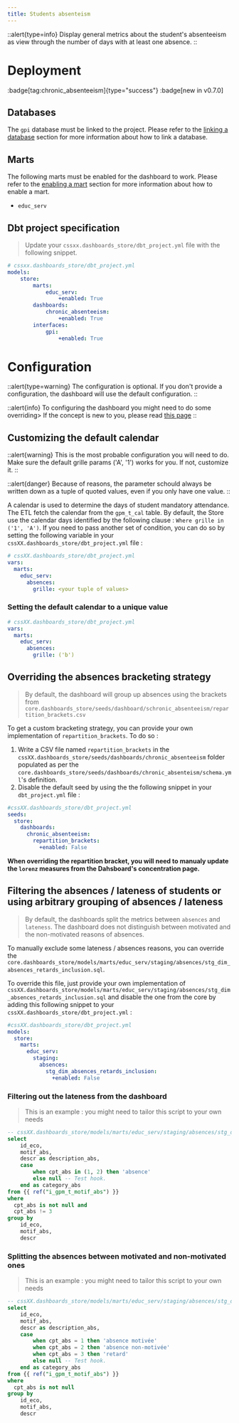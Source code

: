 ```yaml
---
title: Students absenteism
---
```


::alert{type=info}
Display general metrics about the student's absenteeism as view through the number of days with at least one absence.
::

# Deployment 
:badge[tag:chronic_absenteeism]{type="success"}
:badge[new in v0.7.0]

## Databases 

The `gpi` database must be linked to the project. Please refer to the [linking a database](/using/configuration/linking) section for more information about how to link a database.

## Marts 

The following marts must be enabled for the dashboard to work. Please refer to the [enabling a mart](/using/configuration/enabling) section for more information about how to enable a mart.
* `educ_serv`

## Dbt project specification
> Update your `cssxx.dashboards_store/dbt_project.yml` file with the following snippet.

```yaml
# cssxx.dashboards_store/dbt_project.yml
models:
    store:
        marts:
            educ_serv:
                +enabled: True                  
        dashboards:                                   
            chronic_absenteeism:
                +enabled: True
        interfaces:
            gpi:
                +enabled: True
```

# Configuration
::alert{type=warning}
The configuration is optional. If you don't provide a configuration, the dashboard will use the default configuration.
::

::alert{info}
To configuring the dashboard you might need to do some overriding> If the concept is new to you, please read [this page](/using/configuration/overriding)
::

## Customizing the default calendar
::alert{warning}
This is the most probable configuration you will need to do. Make sure the default grille params ('A', '1') works for you. If not, customize it.
::

::alert{danger}
Because of reasons, the parameter schould always be written down as a tuple of quoted values, even if you only have one value.
::

A calendar is used to determine the days of student mandatory attendance. The ETL fetch the calendar from the `gpm_t_cal` table. By default, the Store use the calendar days identified by the following clause : `Where grille in ('1', 'A')`. If you need to pass another set of condition, you can do so by setting the following variable in your `cssXX.dashboards_store/dbt_project.yml` file :

```yaml
# cssXX.dashboards_store/dbt_project.yml
vars:
  marts:
    educ_serv:
      absences:
        grille: <your tuple of values>
```

### Setting the default calendar to a unique value

``` yaml
# cssXX.dashboards_store/dbt_project.yml
vars: 
  marts:
    educ_serv:
      absences:
        grille: ('b')
```

## Overriding the absences bracketing strategy
> By default, the dashboard will group up absences using the brackets from `core.dashboards_store/seeds/dashboard/schronic_absenteeism/repartition_brackets.csv`

To get a custom bracketing strategy, you can provide your own implementation of `repartition_brackets`. To do so :
1. Write a CSV file named `repartition_brackets` in the `cssXX.dashboards_store/seeds/dashboards/chronic_absenteeism` folder populated as per the `core.dashboards_store/seeds/dashboards/chronic_absenteism/schema.yml`'s definition.
2. Disable the default seed by using the the following snippet in your `dbt_project.yml` file : 

```yaml
#cssXX.dashboards_store/dbt_project.yml
seeds:
  store:
    dashboards:
      chronic_absenteeism:
        repartition_brackets:
          +enabled: False
```

__When overriding the repartition bracket, you will need to manualy update the `lorenz` measures from the Dahsboard's concentration page.__

## Filtering the absences / lateness of students or using arbitrary grouping of absences / lateness
> By default, the dashboards split the metrics between `absences` and `lateness`. The dashboard does not distinguish between motivated and the non-motivated reasons of absences.

To manually exclude some lateness / absences reasons, you can override the `core.dashboards_store/models/marts/educ_serv/staging/absences/stg_dim_absences_retards_inclusion.sql`.

To override this file, just provide your own implementation of `cssXX.dashboards_store/models/marts/educ_serv/staging/absences/stg_dim_absences_retards_inclusion.sql` and disable the one from the core by adding this following snippet to your `cssXX.dashboards_store/dbt_project.yml` :

```yaml
#cssXX.dashboards_store/dbt_project.yml
models:
  store:
    marts:
      educ_serv:
        staging:
          absences:
            stg_dim_absences_retards_inclusion:
              +enabled: False
```


### Filtering out the lateness from the dashboard
> This is an example : you might need to tailor this script to your own needs

```sql
-- cssXX.dashboards_store/models/marts/educ_serv/staging/absences/stg_dim_absences_retards_inclusion.sql
select 
    id_eco, 
    motif_abs,
    descr as description_abs,
    case 
        when cpt_abs in (1, 2) then 'absence'
        else null -- Test hook.
    end as category_abs 
from {{ ref("i_gpm_t_motif_abs") }}
where 
  cpt_abs is not null and
  cpt_abs != 3 
group by
    id_eco,
    motif_abs,
    descr
```

### Splitting the absences between motivated and non-motivated ones
> This is an example : you might need to tailor this script to your own needs

```sql
-- cssXX.dashboards_store/models/marts/educ_serv/staging/absences/stg_dim_absences_retards_inclusion.sql
select 
    id_eco, 
    motif_abs,
    descr as description_abs,
    case 
        when cpt_abs = 1 then 'absence motivée'
        when cpt_abs = 2 then 'absence non-motivée' 
        when cpt_abs = 3 then 'retard' 
        else null -- Test hook.
    end as category_abs 
from {{ ref("i_gpm_t_motif_abs") }}
where 
  cpt_abs is not null
group by
    id_eco,
    motif_abs,
    descr
```
